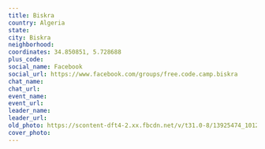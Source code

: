 ```yaml
---
title: Biskra
country: Algeria
state: 
city: Biskra
neighborhood: 
coordinates: 34.850851, 5.728688
plus_code:
social_name: Facebook
social_url: https://www.facebook.com/groups/free.code.camp.biskra
chat_name:
chat_url:
event_name:
event_url:
leader_name:
leader_url:
old_photo: https://scontent-dft4-2.xx.fbcdn.net/v/t31.0-8/13925474_1012416228863199_6601689525329751673_o.jpg?oh=a9b1eb802575447eb1dedaa195ed87af&oe=596466AD
cover_photo:
---
```


